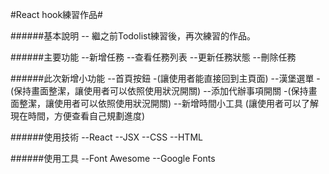 #React hook練習作品#

######基本說明
-- 繼之前Todolist練習後，再次練習的作品。

######主要功能
--新增任務
--查看任務列表
--更新任務狀態
--刪除任務

######此次新增小功能
--首頁按鈕
-(讓使用者能直接回到主頁面)
--漢堡選單
-(保持畫面整潔，讓使用者可以依照使用狀況開關)
--添加代辦事項開關
-(保持畫面整潔，讓使用者可以依照使用狀況開關)
--新增時間小工具
(讓使用者可以了解現在時間，方便查看自己規劃進度)

######使用技術
--React
--JSX
--CSS
--HTML

######使用工具
--Font Awesome
--Google Fonts




